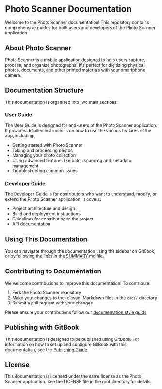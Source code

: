 # Photo Scanner Documentation

Welcome to the Photo Scanner documentation! This repository contains comprehensive guides for both users and developers of the Photo Scanner application.

## About Photo Scanner

Photo Scanner is a mobile application designed to help users capture, process, and organize photographs. It's perfect for digitizing physical photos, documents, and other printed materials with your smartphone camera.

## Documentation Structure

This documentation is organized into two main sections:

### User Guide

The User Guide is designed for end-users of the Photo Scanner application. It provides detailed instructions on how to use the various features of the app, including:

- Getting started with Photo Scanner
- Taking and processing photos
- Managing your photo collection
- Using advanced features like batch scanning and metadata management
- Troubleshooting common issues

### Developer Guide

The Developer Guide is for contributors who want to understand, modify, or extend the Photo Scanner application. It covers:

- Project architecture and design
- Build and deployment instructions
- Guidelines for contributing to the project
- API documentation

## Using This Documentation

You can navigate through the documentation using the sidebar on GitBook, or by following the links in the [SUMMARY.md](SUMMARY.md) file.

## Contributing to Documentation

We welcome contributions to improve this documentation! To contribute:

1. Fork the Photo Scanner repository
2. Make your changes to the relevant Markdown files in the `docs/` directory
3. Submit a pull request with your changes

Please ensure your contributions follow our [documentation style guide](developer-guide/contributing.md#documentation-style-guide).

## Publishing with GitBook

This documentation is designed to be published using GitBook. For information on how to set up and configure GitBook with this documentation, see the [Publishing Guide](developer-guide/publishing.md).

## License

This documentation is licensed under the same license as the Photo Scanner application. See the LICENSE file in the root directory for details.


